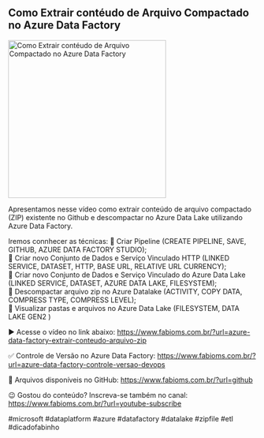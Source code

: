 ## Como Extrair contéudo de Arquivo Compactado no Azure Data Factory

<img src="https://fabioms.com.br//uploads/youtube/Slide95.png" alt="Como Extrair contéudo de Arquivo Compactado no Azure Data Factory" title="Azure Data Factory" width="320"/>

Apresentamos nesse vídeo como extrair conteúdo de arquivo compactado (ZIP) existente no Github e descompactar no Azure Data Lake utilizando Azure Data Factory.

Iremos connhecer as técnicas:
🔹 Criar Pipeline (CREATE PIPELINE, SAVE, GITHUB, AZURE DATA FACTORY STUDIO);   
🔹 Criar novo Conjunto de Dados e Servíço Vinculado HTTP (LINKED SERVICE, DATASET, HTTP, BASE URL, RELATIVE URL CURRENCY);  
🔹 Criar novo Conjunto de Dados e Serviço Vinculado do Azure Data Lake (LINKED SERVICE, DATASET, AZURE DATA LAKE, FILESYSTEM);  
🔹 Descompactar arquivo zip no Azure Datalake (ACTIVITY, COPY DATA, COMPRESS TYPE, COMPRESS LEVEL);  
🔹 Visualizar pastas e arquivos no Azure Data Lake (FILESYSTEM, DATA LAKE GEN2 )

▶️ Acesse o vídeo no link abaixo:
https://www.fabioms.com.br/?url=azure-data-factory-extrair-conteudo-arquivo-zip

✅ Controle de Versão no Azure Data Factory:
https://www.fabioms.com.br/?url=azure-data-factory-controle-versao-devops

📁 Arquivos disponíveis no GitHub:
https://www.fabioms.com.br/?url=github

😉 Gostou do conteúdo? Inscreva-se também no canal:
https://www.fabioms.com.br/?url=youtube-subscribe

#microsoft #dataplatform #azure #datafactory #datalake #zipfile #etl #dicadofabinho
 